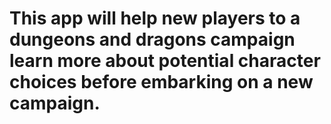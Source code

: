 # This app will help new players to a dungeons and dragons campaign learn more about potential character choices before embarking on a new campaign.
